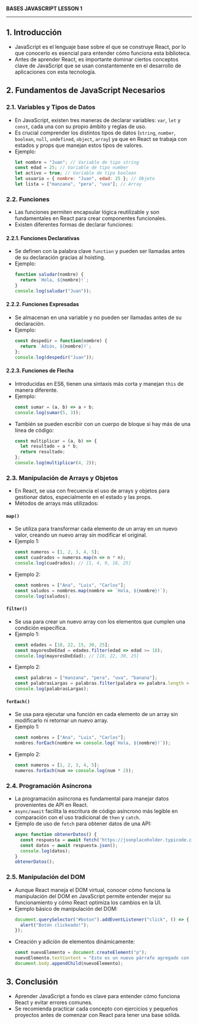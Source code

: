 **BASES JAVASCRIPT LESSON 1**

---

## 1. Introducción
- JavaScript es el lenguaje base sobre el que se construye React, por lo que conocerlo es esencial para entender cómo funciona esta biblioteca.
- Antes de aprender React, es importante dominar ciertos conceptos clave de JavaScript que se usan constantemente en el desarrollo de aplicaciones con esta tecnología.

## 2. Fundamentos de JavaScript Necesarios

### 2.1. Variables y Tipos de Datos
- En JavaScript, existen tres maneras de declarar variables: `var`, `let` y `const`, cada una con su propio ámbito y reglas de uso.
- Es crucial comprender los distintos tipos de datos (`string`, `number`, `boolean`, `null`, `undefined`, `object`, `array`) ya que en React se trabaja con estados y props que manejan estos tipos de valores.
- Ejemplo:
  ```js
  let nombre = "Juan"; // Variable de tipo string
  const edad = 25; // Variable de tipo number
  let activo = true; // Variable de tipo boolean
  let usuario = { nombre: "Juan", edad: 25 }; // Objeto
  let lista = ["manzana", "pera", "uva"]; // Array
  ```

### 2.2. Funciones
- Las funciones permiten encapsular lógica reutilizable y son fundamentales en React para crear componentes funcionales.
- Existen diferentes formas de declarar funciones:

#### 2.2.1. Funciones Declarativas
- Se definen con la palabra clave `function` y pueden ser llamadas antes de su declaración gracias al hoisting.
- Ejemplo:
  ```js
  function saludar(nombre) {
    return `Hola, ${nombre}!`;
  }
  console.log(saludar("Juan"));
  ```

#### 2.2.2. Funciones Expresadas
- Se almacenan en una variable y no pueden ser llamadas antes de su declaración.
- Ejemplo:
  ```js
  const despedir = function(nombre) {
    return `Adiós, ${nombre}!`;
  };
  console.log(despedir("Juan"));
  ```

#### 2.2.3. Funciones de Flecha
- Introducidas en ES6, tienen una sintaxis más corta y manejan `this` de manera diferente.
- Ejemplo:
  ```js
  const sumar = (a, b) => a + b;
  console.log(sumar(5, 3));
  ```
- También se pueden escribir con un cuerpo de bloque si hay más de una línea de código:
  ```js
  const multiplicar = (a, b) => {
    let resultado = a * b;
    return resultado;
  };
  console.log(multiplicar(4, 2));
  ```

### 2.3. Manipulación de Arrays y Objetos
- En React, se usa con frecuencia el uso de arrays y objetos para gestionar datos, especialmente en el estado y las props.
- Métodos de arrays más utilizados:

#### `map()`
- Se utiliza para transformar cada elemento de un array en un nuevo valor, creando un nuevo array sin modificar el original.
- Ejemplo 1:
  ```js
  const numeros = [1, 2, 3, 4, 5];
  const cuadrados = numeros.map(n => n * n);
  console.log(cuadrados); // [1, 4, 9, 16, 25]
  ```
- Ejemplo 2:
  ```js
  const nombres = ["Ana", "Luis", "Carlos"];
  const saludos = nombres.map(nombre => `Hola, ${nombre}!`);
  console.log(saludos);
  ```

#### `filter()`
- Se usa para crear un nuevo array con los elementos que cumplen una condición específica.
- Ejemplo 1:
  ```js
  const edades = [18, 22, 15, 30, 25];
  const mayoresDeEdad = edades.filter(edad => edad >= 18);
  console.log(mayoresDeEdad); // [18, 22, 30, 25]
  ```
- Ejemplo 2:
  ```js
  const palabras = ["manzana", "pera", "uva", "banana"];
  const palabrasLargas = palabras.filter(palabra => palabra.length > 4);
  console.log(palabrasLargas);
  ```

#### `forEach()`
- Se usa para ejecutar una función en cada elemento de un array sin modificarlo ni retornar un nuevo array.
- Ejemplo 1:
  ```js
  const nombres = ["Ana", "Luis", "Carlos"];
  nombres.forEach(nombre => console.log(`Hola, ${nombre}!`));
  ```
- Ejemplo 2:
  ```js
  const numeros = [1, 2, 3, 4, 5];
  numeros.forEach(num => console.log(num * 2));
  ```

### 2.4. Programación Asíncrona
- La programación asíncrona es fundamental para manejar datos provenientes de API en React.
- `async/await` facilita la escritura de código asíncrono más legible en comparación con el uso tradicional de `then` y `catch`.
- Ejemplo de uso de `fetch` para obtener datos de una API:
  ```js
  async function obtenerDatos() {
    const respuesta = await fetch('https://jsonplaceholder.typicode.com/users');
    const datos = await respuesta.json();
    console.log(datos);
  }
  obtenerDatos();
  ```

### 2.5. Manipulación del DOM
- Aunque React maneja el DOM virtual, conocer cómo funciona la manipulación del DOM en JavaScript permite entender mejor su funcionamiento y cómo React optimiza los cambios en la UI.
- Ejemplo básico de manipulación del DOM:
  ```js
  document.querySelector("#boton").addEventListener("click", () => {
    alert("Botón clickeado!");
  });
  ```
- Creación y adición de elementos dinámicamente:
  ```js
  const nuevoElemento = document.createElement("p");
  nuevoElemento.textContent = "Este es un nuevo párrafo agregado con JavaScript.";
  document.body.appendChild(nuevoElemento);
  ```

## 3. Conclusión
- Aprender JavaScript a fondo es clave para entender cómo funciona React y evitar errores comunes.
- Se recomienda practicar cada concepto con ejercicios y pequeños proyectos antes de comenzar con React para tener una base sólida.


